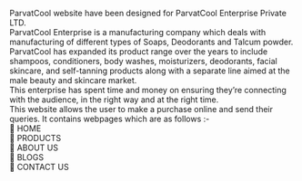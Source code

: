 ParvatCool website have been designed for ParvatCool Enterprise Private LTD.<br>
ParvatCool Enterprise is a manufacturing company which deals with manufacturing of different types of Soaps, Deodorants and Talcum powder.<br>
ParvatCool has expanded its product range over the years to include shampoos, conditioners, body washes, moisturizers, deodorants, facial skincare, and self-tanning products along with a separate line aimed at the male beauty and skincare market.<br>
This enterprise has spent time and money on ensuring they’re connecting with the audience, in the right way and at the right time.<br>
This website allows the user to make a purchase online and send their queries. It contains webpages which are as follows :-<br>
	HOME<br>
	PRODUCTS<br>
	ABOUT US<br>
	BLOGS<br>
	CONTACT US<br>
